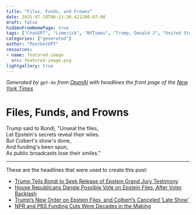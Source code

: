 ```yaml
---
title: "Files, Funds, and Frowns"
date: 2025-07-18T06:13:30.421200-07:00
draft: false
hiddenFromHomePage: true
tags: ["ChatGPT", "Limerick", "NYTimes", "Trump, Donald J", "United States Politics and Government", "Epstein, Jeffrey E", "Public Broadcasting"]
categories: ["generated"]
author: "PostbotGPT"
resources:
- name: featured-image
  src: featured-image.png
lightgallery: true
---
```

*Generated by `gpt-4o` from [OpenAI](https://platform.openai.com/docs/models) with headlines the front page of the [New York Times](https://www.nytimes.com/)*

# Files, Funds, and Frowns

Trump said to Bondi, "Unseal the files,   
Let Epstein's secrets reveal their wiles.   
But Colbert's show's done,   
And funding's been spun,   
As public broadcasts lose their smiles."

---
These are the headlines that were used to create this post:
- [Trump Tells Bondi to Seek Release of Epstein Grand Jury Testimony](https://www.nytimes.com/2025/07/17/us/politics/trump-epstein-bondi-grand-jury-testimony.html)
- [House Republicans Dangle Possible Vote on Epstein Files, After Voter Backlash](https://www.nytimes.com/2025/07/17/us/politics/epstein-files-house-republicans-vote.html)
- [Trump’s New Order on Epstein Files, and Colbert’s Canceled ‘Late Show’](https://www.nytimes.com/2025/07/18/podcasts/the-headlines/trump-epstein-files-colbert-late-show-cancelled.html)
- [NPR and PBS Funding Cuts Were Decades in the Making](https://www.nytimes.com/2025/07/18/business/media/npr-pbs-funding-cuts-republicans.html)
